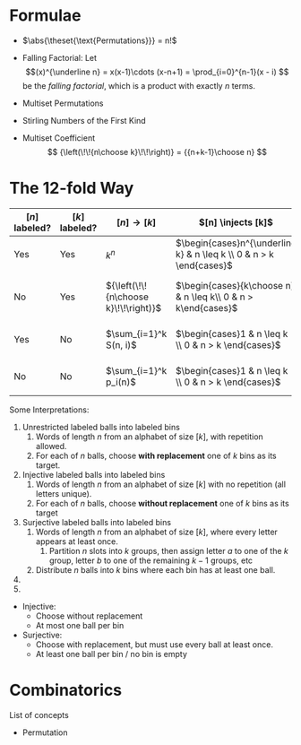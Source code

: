 # Formulae

- $\abs{\theset{\text{Permutations}}}  = n!$

- Falling Factorial: Let 
$$(x)^{\underline n} = x(x-1)\cdots (x-n+1) = \prod_{i=0}^{n-1}(x - i) 
$$ 
be the *falling factorial*, which is a product with exactly $n$ terms.

- Multiset Permutations
- Stirling Numbers of the First Kind
- Multiset Coefficient
$$
{\left(\!\!{n\choose k}\!\!\right)} = {{n+k-1}\choose n}
$$

# The 12-fold Way
| $[n]$ labeled?   | $[k]$  labeled?  | $[n] \to [k]$ | $[n] \injects [k]$ | $[n] \surjects [k]$
|---|---|---|---|---|
| Yes | Yes | $k^n$  | $\begin{cases}n^{\underline k} & n \leq k \\ 0 & n > k \end{cases}$  |  $\begin{cases}k!~S(n,k) & k \leq n \\ 0 & k > n \end{cases}$  |
| No | Yes |  ${\left(\!\!{n\choose k}\!\!\right)}$ | $\begin{cases}{k\choose n} & n \leq k\\ 0 & n > k\end{cases}$ | $\begin{cases}{n-1}\choose{n-k} & k \leq n \\ 0 & k > n \end{cases}$ |
| Yes | No | $\sum_{i=1}^k S(n, i)$  | $\begin{cases}1 & n \leq k \\ 0 & n > k \end{cases}$  | $\begin{cases}S(n,k) & k \leq n \\ 0 & k > n \end{cases}$  |
| No | No | $\sum_{i=1}^k p_i(n)$ | $\begin{cases}1 & n \leq k \\ 0 & n > k \end{cases}$   | $\begin{cases}p_k(n) & k \leq n \\ 0 & k > n \end{cases}$  |

Some Interpretations:

1. Unrestricted labeled balls into labeled bins
   1. Words of length $n$ from an alphabet of size $[k]$, with repetition allowed.
   2. For each of $n$ balls, choose **with replacement** one of $k$ bins as its target.
2. Injective labeled balls into labeled bins
   1. Words of length $n$ from an alphabet of size $[k]$ with no repetition (all letters unique).
   2. For each of $n$ balls, choose **without replacement** one of $k$ bins as its target
3. Surjective labeled balls into labeled bins
   1. Words of length $n$ from an alphabet of size $[k]$, where every letter appears at least once.
      1. Partition $n$ slots into $k$ groups, then assign letter $a$ to one of the $k$ group, letter $b$ to one of the remaining $k-1$ groups, etc
   2. Distribute $n$ balls into $k$ bins where each bin has at least one ball.
4. 
5. 

- Injective:
  - Choose without replacement
  - At most one ball per bin
- Surjective: 
  - Choose with replacement, but must use every ball at least once.
  - At least one ball per bin / no bin is empty

# Combinatorics

List of concepts

- Permutation

